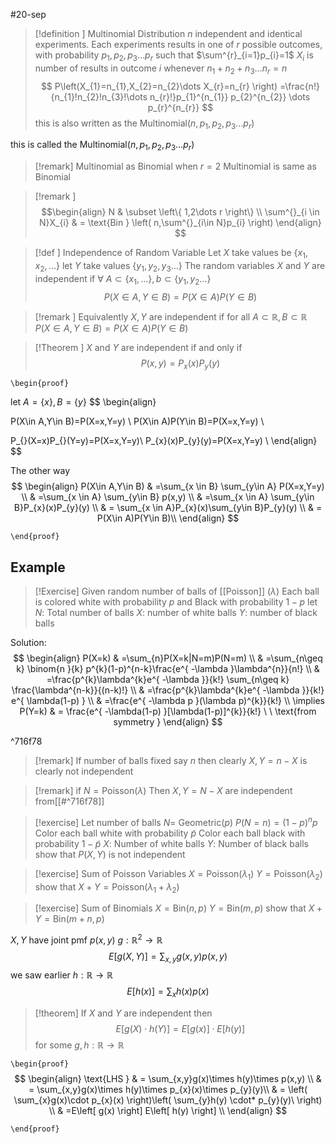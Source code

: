 #20-sep
> [!definition ] Multinomial Distribution
$n$ independent and identical experiments. Each experiments results in one of $r$ possible outcomes, with probability $p_{1},p_{2},p_{3}\dots p_{r}$ such that $\sum^{r}_{i=1}p_{i}=1$
$X_{i}$ is number of results in outcome $i$ 
whenever $n_{1}+n_{2}+n_{3}\dots n_{r}=n$ 
$$
P\left(X_{1}=n_{1},X_{2}=n_{2}\dots X_{r}=n_{r}  \right) =\frac{n!}{n_{1}!n_{2}!n_{3}!\dots n_{r}!}p_{1}^{n_{1}} p_{2}^{n_{2}} \dots p_{r}^{n_{r}} 
$$
this is also written as the Multinomial$(n,p_{1},p_{2},p_{3}\dots p_{r})$ 

this is called the Multinomial$(n,p_{1},p_{2},p_{3}\dots p_{r})$ 

> [!remark] Multinomial as Binomial
>when $r=2$ Multinomial is same as Binomial

> [!remark ]
$$\begin{align}
N & \subset \left\{ 1,2\dots r \right\} \\
\sum^{}_{i \in N}X_{i} & = \text{Bin } \left( n,\sum^{}_{i\in N}p_{i} \right) 
\end{align}
$$



>[!def ] Independence of Random Variable 
>Let $X$ take values be $\left\{ x_{1},x_{2},\dots \right\}$
>let $Y$ take values $\left\{ y_{1},y_{2},y_{3}\dots \right\}$
>The random variables $X$ and $Y$ are independent if 
>$\forall \ A \subset \left\{ x_{1},\dots \right\},b \subset \left\{ y_{1},y_{2}\dots \right\}$ 
$$
P(X \in A,Y \in B)=P(X\in A)P(Y\in B)
$$




>[!remark ] 
>Equivalently $X,Y$ are independent if for all $A \subset \mathbb{R}, B \subset \mathbb{R}$
>$P(X\in A,Y\in B)=P(X\in A)P(Y\in B)$ 



>[!Theorem ] 
>$X$ and $Y$ are independent if and only if 
>$$P(x,y)=P_{x}(x)P_{y}(y)$$

`\begin{proof}`

let $A=\left\{ x \right\} , B=\left\{ y \right\}$
$$
\begin{align}

P(X\in A,Y\in B)=P(X=x,Y=y) \\
P(X\in A)P(Y\in B)=P(X=x,Y=y) \\

P_{}(X=x)P_{}(Y=y)=P(X=x,Y=y)\\
P_{x}(x)P_{y}(y)=P(X=x,Y=y) \\
\end{align}
$$

The other way 
$$
\begin{align}
P(X\in A,Y\in B) & =\sum_{x \in B} \sum_{y\in A} P(X=x,Y=y) \\
 & =\sum_{x \in A} \sum_{y\in B} p(x,y) \\
 & =\sum_{x \in A} \sum_{y\in B}P_{x}(x)P_{y}(y) \\
& = \sum_{x \in A}P_{x}(x)\sum_{y\in B}P_{y}(y) \\
& = P(X\in A)P(Y\in B)\\
\end{align}
$$


`\end{proof}`


## Example
>[!Exercise] 
>Given random number of balls of [[Poisson]] ($\lambda$) 
Each ball is colored white with probability $p$ and Black with probability $1-p$
let
>$N:$ Total number of balls
$X:$ number of white balls
$Y:$ number of black balls


Solution:
$$
\begin{align}
P(X=k) & =\sum_{n}P(X=k|N=m)P(N=m) \\
	 & =\sum_{n\geq k} \binom{n }{k} p^{k}(1-p)^{n-k}\frac{e^{ -\lambda }\lambda^{n}}{n!} \\
 & =\frac{p^{k}\lambda^{k}e^{ -\lambda }}{k!} \sum_{n\geq k} \frac{\lambda^{n-k}}{(n-k)!} \\
 & =\frac{p^{k}\lambda^{k}e^{ -\lambda }}{k!} e^{ \lambda(1-p) } \\
 & =\frac{e^{ -\lambda p }(\lambda p)^{k}}{k!} \\
 \implies P(Y=k) & = \frac{e^{ -\lambda(1-p) }[\lambda(1-p)]^{k}}{k!} \ \ \text{from symmetry }
\end{align} 
$$

^716f78

> [!remark] 
> If number of balls fixed say $n$ then clearly $X,Y=n-X$ is clearly not independent

> [!remark] 
> if $N=\text{Poisson}(\lambda)$ Then $X,Y=N-X$ are independent from[[#^716f78]] 
> 

> [!exercise] 
> Let number of balls $N=$ Geometric$(p)$
> $P(N=n)=(1-p)^{n}p$
> Color each ball white with probability $\tilde{p}$
> Color each ball black with probability $1-\tilde{p}$
> $X:$ Number of white balls
> $Y:$ Number of black balls
> show that $P(X,Y)$ is not independent

> [!exercise] Sum of Poisson Variables
> $X=\text{Poisson}(\lambda_{1})$
> $Y=\text{Poisson}(\lambda_{2})$
> show that $X+Y=\text{Poisson}(\lambda_{1}+\lambda_{2})$
> 

> [!exercise] Sum of Binomials
> $X=\text{Bin}(n,p)$
> $Y=\text{Bin}(m,p)$
> show that $X+Y=\text{Bin}(m+n,p)$

$X,Y$ have joint pmf $p(x,y)$ 
$g:\mathbb{R}^{2}\to \mathbb{R}$
$$
E\left[ g\left( X,Y \right) \right] =\sum_{x,y} g(x,y)p(x,y)
$$
we saw earlier 
$h:\mathbb{R}\to \mathbb{R}$
$$
E\left[ h\left( x \right) \right] =\sum_{x}h(x)p(x)
$$
> [!theorem] 
> If $X$ and $Y$ are independent then
$$
E\left[ g(X)\cdot h(Y) \right]=E\left[  g(x)\right]\cdot E\left[h(y)\right]
$$
for some $g,h:\mathbb{R}\to \mathbb{R}$


`\begin{proof}`
$$
\begin{align}
\text{LHS } & = \sum_{x,y}g(x)\times h(y)\times p(x,y) \\
& = \sum_{x,y}g(x)\times h(y)\times p_{x}(x)\times p_{y}(y)\\
& = \left( \sum_{x}g(x)\cdot p_{x}(x) \right)\left( \sum_{y}h(y) \cdot* p_{y}(y)\ \right) \\
& =E\left[ g(x) \right] E\left[ h(y) \right] \\
\end{align}
$$

`\end{proof}`


